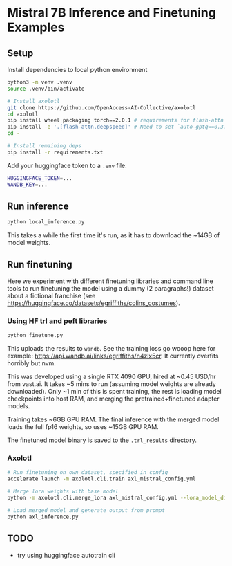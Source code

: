 # Mistral 7B Inference and Finetuning Examples

## Setup

Install dependencies to local python environment

```bash
python3 -m venv .venv
source .venv/bin/activate

# Install axolotl
git clone https://github.com/OpenAccess-AI-Collective/axolotl
cd axolotl
pip install wheel packaging torch==2.0.1 # requirements for flash-attn
pip install -e '.[flash-attn,deepspeed]' # Need to set `auto-gptq==0.3.0` in requirements.txt if no cuda? (see https://github.com/PanQiWei/AutoGPTQ/issues/339)
cd -

# Install remaining deps
pip install -r requirements.txt
```

Add your huggingface token to a `.env` file:

```bash
HUGGINGFACE_TOKEN=...
WANDB_KEY=...
```

## Run inference

```bash
python local_inference.py
```

This takes a while the first time it's run, as it has to download the ~14GB of model weights.

## Run finetuning

Here we experiment with different finetuning libraries and command line tools to run finetuning the model using a dummy (2 paragraphs!) dataset about a fictional franchise (see https://huggingface.co/datasets/egriffiths/colins_costumes).

### Using HF trl and peft libraries

```bash
python finetune.py
```

This uploads the results to `wandb`. See the training loss go wooop here for example: https://api.wandb.ai/links/egriffiths/n4zlx5cr. It currently overfits horribly but nvm.

This was developed using a single RTX 4090 GPU, hired at ~0.45 USD/hr from vast.ai. It takes ~5 mins to run (assuming model weights are already downloaded). Only ~1 min of this is spent training, the rest is loading model checkpoints into host RAM, and merging the pretrained+finetuned adapter models.

Training takes ~6GB GPU RAM. The final inference with the merged model loads the full fp16 weights, so uses ~15GB GPU RAM.

The finetuned model binary is saved to the `.trl_results` directory.

### Axolotl

```bash
# Run finetuning on own dataset, specified in config
accelerate launch -m axolotl.cli.train axl_mistral_config.yml

# Merge lora weights with base model
python -m axolotl.cli.merge_lora axl_mistral_config.yml --lora_model_dir="axolotl/.results/qlora-out" --load_in_8bit=False --load_in_4bit=False

# Load merged model and generate output from prompt
python axl_inference.py
```

## TODO

- try using huggingface autotrain cli
